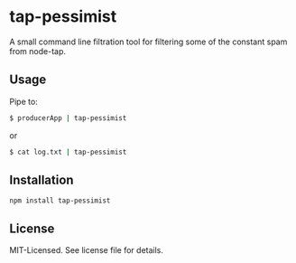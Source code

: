 # tap-pessimist
A small command line filtration tool for filtering some of the constant spam from node-tap.

## Usage
Pipe to:

````bash
$ producerApp | tap-pessimist
````

or

````bash
$ cat log.txt | tap-pessimist
````

## Installation

````
npm install tap-pessimist
````

## License
MIT-Licensed. See license file for details.
